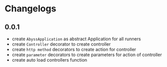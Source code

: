 # Changelogs

## 0.0.1

- create `AbyssApplication` as abstract Application for all runners
- create `Controller` decorator to create controller
- create `http method` decorators to create action for controller
- create `parameter` decorators to create parameters for action of controller
- create auto load controllers function
